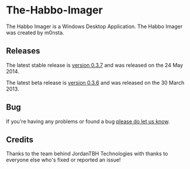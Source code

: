 The-Habbo-Imager
================

The Habbo Imager is a Windows Desktop Application. The Habbo Imager was created by m0nsta.

Releases
---------------------
The latest stable release is [version 0.3.7](http://thi.techmania-hosts.com/fetch?v=0.3.7) and was released on the 24 May 2014.

The latest beta release is [version 0.3.6](http://thi.techmania-hosts.com/web/grab-it) and was released on the 30 March 2013.

Bug
---------------------
If you're having any problems or found a bug [please do let us know](http://bug.jordancouzens.me).


Credits
---------------------
Thanks to the team behind JordanTBH Technologies with thanks to everyone else who's fixed or reported an issue!

